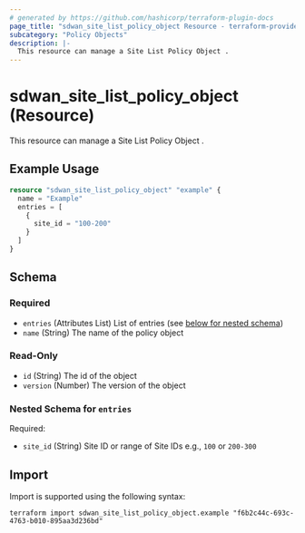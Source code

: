 ```yaml
---
# generated by https://github.com/hashicorp/terraform-plugin-docs
page_title: "sdwan_site_list_policy_object Resource - terraform-provider-sdwan"
subcategory: "Policy Objects"
description: |-
  This resource can manage a Site List Policy Object .
---
```


# sdwan_site_list_policy_object (Resource)

This resource can manage a Site List Policy Object .

## Example Usage

```terraform
resource "sdwan_site_list_policy_object" "example" {
  name = "Example"
  entries = [
    {
      site_id = "100-200"
    }
  ]
}
```

<!-- schema generated by tfplugindocs -->
## Schema

### Required

- `entries` (Attributes List) List of entries (see [below for nested schema](#nestedatt--entries))
- `name` (String) The name of the policy object

### Read-Only

- `id` (String) The id of the object
- `version` (Number) The version of the object

<a id="nestedatt--entries"></a>
### Nested Schema for `entries`

Required:

- `site_id` (String) Site ID or range of Site IDs e.g., `100` or `200-300`

## Import

Import is supported using the following syntax:

```shell
terraform import sdwan_site_list_policy_object.example "f6b2c44c-693c-4763-b010-895aa3d236bd"
```
